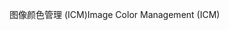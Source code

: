 <span data-ttu-id="c9d6f-101">图像颜色管理 (ICM)</span><span class="sxs-lookup"><span data-stu-id="c9d6f-101">Image Color Management (ICM)</span></span>